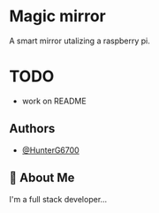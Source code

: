 
# Magic mirror

A smart mirror utalizing a raspberry pi.
# TODO
- work on README



## Authors

- [@HunterG6700](https://www.github.com/HunterG6700)


## 🚀 About Me
I'm a full stack developer...

